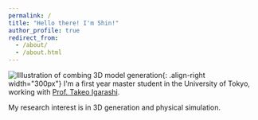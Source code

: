 ```yaml
---
permalink: /
title: "Hello there! I'm Shin!"
author_profile: true
redirect_from:
  - /about/
  - /about.html
---
```

![Illlustration of combing 3D model generation](./images/homepage.png){: .align-right width="300px"}
I'm a first year master student in the University of Tokyo, working with [Prof. Takeo Igarashi](https://www-ui.is.s.u-tokyo.ac.jp/~takeo/).

My research interest is in 3D generation and physical simulation.




